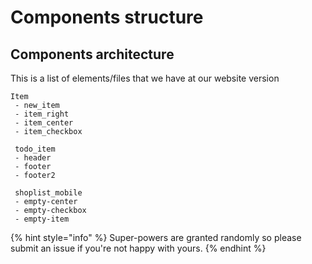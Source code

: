 # Components structure

## Components architecture

This is a list of elements/files that we have at our website version

```
Item
 - new_item
 - item_right
 - item_center
 - item_checkbox

 todo_item
 - header
 - footer
 - footer2

 shoplist_mobile
 - empty-center
 - empty-checkbox
 - empty-item
```

{% hint style="info" %}
 Super-powers are granted randomly so please submit an issue if you're not happy with yours.
{% endhint %}

